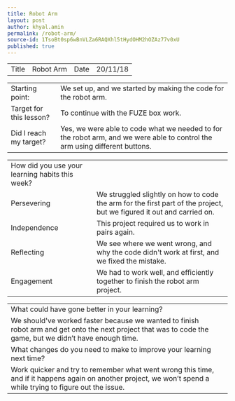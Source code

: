 ```yaml
---
title: Robot Arm
layout: post
author: khyal.amin
permalink: /robot-arm/
source-id: 1TsoBt0sp6wBnVLZa6RAQXhl5tHydOHM2hOZAz77v0xU
published: true
---
```

<table>
  <tr>
    <td>Title</td>
    <td>Robot Arm</td>
    <td>Date</td>
    <td>20/11/18</td>
  </tr>
</table>


<table>
  <tr>
    <td>Starting point:</td>
    <td>We set up, and we started by making the code for the robot arm.</td>
  </tr>
  <tr>
    <td>Target for this lesson?</td>
    <td>To continue with the FUZE box work.</td>
  </tr>
  <tr>
    <td>Did I reach my target? </td>
    <td>Yes, we were able to code what we needed to for the robot arm, and we were able to control the arm using different buttons.</td>
  </tr>
</table>


<table>
  <tr>
    <td>How did you use your learning habits this week?</td>
    <td></td>
  </tr>
  <tr>
    <td>Persevering</td>
    <td>We struggled slightly on how to code the arm for the first part of the project, but we figured it out and carried on.</td>
  </tr>
  <tr>
    <td>Independence</td>
    <td>This project required us to work in pairs again.</td>
  </tr>
  <tr>
    <td>Reflecting</td>
    <td>We see where we went wrong, and why the code didn't work at first, and we fixed the mistake.</td>
  </tr>
  <tr>
    <td>Engagement</td>
    <td>We had to work well, and efficiently together to finish the robot arm project.</td>
  </tr>
</table>


<table>
  <tr>
    <td>What could have gone better in your learning?</td>
    <td></td>
  </tr>
  <tr>
    <td>We should've worked faster because we wanted to finish robot arm and get onto the next project that was to code the game, but we didn’t have enough time.</td>
    <td></td>
  </tr>
  <tr>
    <td>What changes do you need to make to improve your learning next time?</td>
    <td></td>
  </tr>
  <tr>
    <td>Work quicker and try to remember what went wrong this time, and if it happens again on another project, we won’t spend a while trying to figure out the issue. </td>
    <td></td>
  </tr>
</table>


